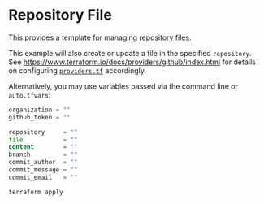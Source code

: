 # Repository File

This provides a template for managing [repository files](https://docs.github.com/en/repositories/working-with-files/managing-files).

This example will also create or update a file in the specified `repository`. See https://www.terraform.io/docs/providers/github/index.html for details on configuring [`providers.tf`](./providers.tf) accordingly.

Alternatively, you may use variables passed via the command line or `auto.tfvars`:

```tfvars
organization = ""
github_token = ""

repository     = ""
file           = ""
content        = ""
branch         = ""
commit_author  = ""
commit_message = ""
commit_email   = ""
```

```console
terraform apply
```
